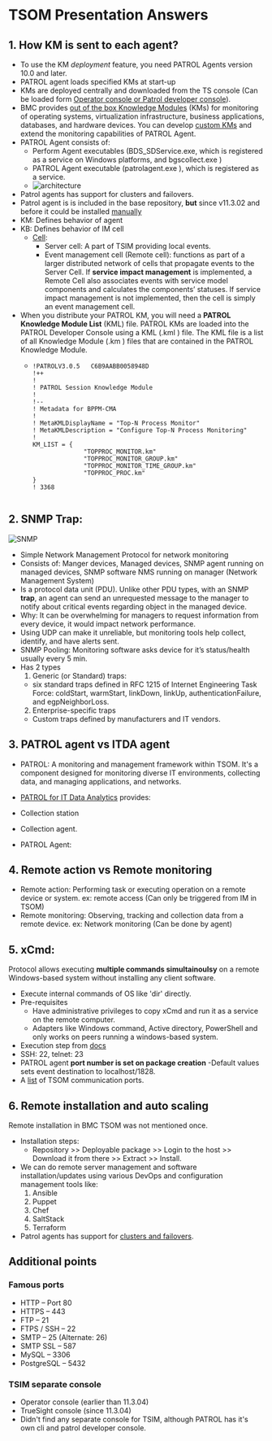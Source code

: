 # TSOM Presentation Answers
## 1. How KM is sent to each agent?
- To use the KM *deployment* feature, you need PATROL Agents version 10.0 and later.
- PATROL agent loads specified KMs at start-up
- KMs are deployed centrally and downloaded from the TS console (Can be loaded form [Operator console or Patrol developer console](https://docs.bmc.com/docs/PATROLAgent/11302/loading-knowledge-modules-by-console-and-agent-828956275.html)).
- BMC provides [out of the box Knowledge Modules](https://docs.bmc.com/docs/TSOperations/11304/list-of-monitoring-solutions-and-kms-in-infrastructure-management-937357354.html) (KMs) for monitoring of operating systems, virtualization infrastructure, business applications, databases, and hardware devices. You can develop [custom KMs](https://docs.bmc.com/docs/PATROLAgent/11302/developing-a-patrol-knowledge-module-828956351.html) and extend the monitoring capabilities of PATROL Agent.
- PATROL Agent consists of:
  - Perform Agent executables (BDS_SDService.exe, which is registered as a service on Windows platforms, and bgscollect.exe ) 
  - PATROL Agent executable (patrolagent.exe ), which is registered as a service. 
  - ![architecture](https://docs.bmc.com/docs/PATROLAgent/2002/files/913226678/913226719/1/1490996934523/PATROL_3_architecture1.png)
- Patrol agents has support for clusters and failovers.
- Patrol agent is is included in the base repository, **but** since v11.3.02 and before it could be installed [manually](https://docs.bmc.com/docs/PATROLAgent/11302/installing-828956013.html)
- KM: Defines behavior of agent
- KB: Defines behavior of IM cell
  - [Cell](https://docs.bmc.com/docs/TSInfrastructure11304/infrastructure-management-cells-and-knowledge-base-937358791.html):
    - Server cell: A part of TSIM providing local events.
    - Event management cell (Remote cell): functions as part of a larger distributed network of cells that propagate events to the Server Cell. If **service impact management** is implemented, a Remote Cell also associates events with service model components and calculates the components’ statuses. If service impact management is not implemented, then the cell is simply an event management cell.
- When you distribute your PATROL KM, you will need a **PATROL Knowledge Module List** (KML) file. PATROL KMs are loaded into the PATROL Developer Console using a KML (.kml ) file. The KML file is a list of all Knowledge Module (.km ) files that are contained in the PATROL Knowledge Module.
  - ```
    !PATROLV3.0.5   C6B9AABB0058948D
    !++
    !
    ! PATROL Session Knowledge Module
    !
    !--
    ! Metadata for BPPM-CMA
    !
    ! MetaKMLDisplayName = "Top-N Process Monitor"
    ! MetaKMLDescription = "Configure Top-N Process Monitoring"
    !
    KM_LIST = {
                  "TOPPROC_MONITOR.km"
                  "TOPPROC_MONITOR_GROUP.km"
                  "TOPPROC_MONITOR_TIME_GROUP.km"
                  "TOPPROC_PROC.km"
    }
    ! 3368  


## 2. SNMP Trap:
![SNMP](https://cdn.comparitech.com/wp-content/uploads/2018/09/What-is-an-SNMP-Trap_.jpg)
- Simple Network Management Protocol for network monitoring
- Consists of: Manger devices, Managed devices, SNMP agent running on managed devices, SNMP software NMS running on manager (Network Management System)
- Is a protocol data unit (PDU). Unlike other PDU types, with an SNMP **trap**, an agent can send an unrequested message to the manager to notify about critical events regarding object in the managed device.
- Why: It can be overwhelming for managers to request information from every device, it would impact network performance.
- Using UDP can make it unreliable, but monitoring tools help collect, identify, and have alerts sent.
- SNMP Pooling: Monitoring software asks device for it’s status/health usually every 5  min.
- Has 2 types
  1. Generic (or Standard) traps:
    - six standard traps defined in RFC 1215 of Internet Engineering Task Force: coldStart, warmStart, linkDown, linkUp, authenticationFailure, and egpNeighborLoss.
  2. Enterprise-specific traps
    - Custom traps defined by manufacturers and IT vendors.

## 3. PATROL agent vs ITDA agent
- PATROL: A monitoring and management framework within TSOM. It's a component designed for monitoring diverse IT environments, collecting data, and managing applications, and networks.
-  [PATROL for IT Data Analytics](https://docs.bmc.com/docs/ITDA/113/agent-types-766663765.html#Agenttypes-SupportedAgenttypes) provides: 
  - Collection station
  - Collection agent.


- PATROL Agent: 

## 4. Remote action vs Remote monitoring
- Remote action: Performing task or executing operation on a remote device or system. ex: remote access (Can only be triggered from IM in TSOM)
- Remote monitoring: Observing, tracking and collection data from a remote device. ex: Network monitoring (Can be done by agent)

## 5. xCmd:
Protocol allows executing **multiple commands simultainoulsy** on a remote Windows-based system without installing any client software.
- Execute internal commands of OS like 'dir' directly.
- Pre-requisites
  - Have administrative privileges to copy xCmd and run it as a service on the remote computer.
  - Adapters like Windows command, Active directory, PowerShell and only works on peers running a windows-based system.
- Execution step from [docs](https://docs.bmc.com/docs/AtriumOrchestratorContent/201603/xcmd-utility-667807366.html)
- SSH: 22, telnet: 23
- PATROL agent **port number is set on package creation** -Default values sets event destination to localhost/1828.
- A [list](https://docs.bmc.com/docs/TSOperations/113/communication-ports-and-protocols-843619816.html) of TSOM communication ports.

## 6. Remote installation and auto scaling
Remote installation in BMC TSOM was not mentioned once.
- Installation steps:
  - Repository >> Deployable package >> Login to the host >> Download it from there >> Extract >> Install.
- We can do remote server management and software installation/updates using various DevOps and configuration management tools like:
  1. Ansible
  2. Puppet
  3. Chef
  4. SaltStack
  5. Terraform
- Patrol agents has support for [clusters and failovers](https://docs.bmc.com/docs/PATROLAgent/2002/support-for-clusters-and-failovers-913225597.html).

## Additional points
### Famous ports
- HTTP – Port 80
- HTTPS – 443
- FTP – 21
- FTPS / SSH – 22
- SMTP – 25 (Alternate: 26)
- SMTP SSL – 587
- MySQL – 3306
- PostgreSQL – 5432

### TSIM separate console
- Operator console (earlier than 11.3.04)
- TrueSight console (since 11.3.04)
- Didn't find any separate console for TSIM, although PATROL has it's own cli and patrol developer console.